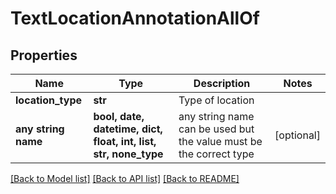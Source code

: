 # TextLocationAnnotationAllOf


## Properties
Name | Type | Description | Notes
------------ | ------------- | ------------- | -------------
**location_type** | **str** | Type of location | 
**any string name** | **bool, date, datetime, dict, float, int, list, str, none_type** | any string name can be used but the value must be the correct type | [optional]

[[Back to Model list]](../README.md#documentation-for-models) [[Back to API list]](../README.md#documentation-for-api-endpoints) [[Back to README]](../README.md)


